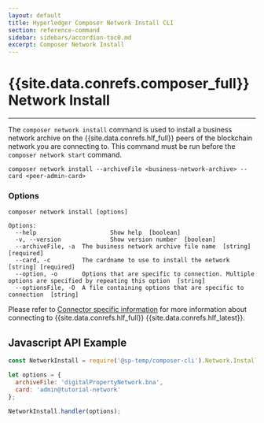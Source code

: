 ```yaml
---
layout: default
title: Hyperledger Composer Network Install CLI
section: reference-command
sidebar: sidebars/accordion-toc0.md
excerpt: Composer Network Install
---
```


# {{site.data.conrefs.composer_full}} Network Install

---

The `composer network install` command is used to install a business network archive on the {{site.data.conrefs.hlf_full}} peers of the blockchain network you are connecting to. This command must be run before the `composer network start` command.

```
composer network install --archiveFile <business-network-archive> --card <peer-admin-card>
```

### Options
```
composer network install [options]

Options:
  --help                     Show help  [boolean]
  -v, --version              Show version number  [boolean]
  --archiveFile, -a  The business network archive file name  [string] [required]
  --card, -c         The cardname to use to install the network  [string] [required]
  --option, -o       Options that are specific to connection. Multiple options are specified by repeating this option  [string]
  --optionsFile, -O  A file containing options that are specific to connection  [string]  
```

Please refer to [Connector specific information](../managing/connector-information.html) for more information about connecting to {{site.data.conrefs.hlf_full}} {{site.data.conrefs.hlf_latest}}.

## Javascript API Example

``` javascript
const NetworkInstall = require('@sp-temp/composer-cli').Network.Install;

let options = {
  archiveFile: 'digitalPropertyNetwork.bna',
  card: 'admin@tutorial-network'
};

NetworkInstall.handler(options);
```
